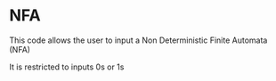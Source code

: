 # NFA
This code allows the user to input a Non Deterministic Finite Automata (NFA)

It is restricted to inputs 0s or 1s

